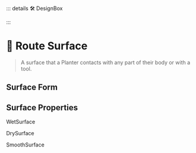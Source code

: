 ::: details 🛠 DesignBox



:::

# 🔺 <route>Route Surface</route>

> A surface that a Planter contacts with any part of their body or with a tool. 

## Surface Form

## Surface Properties

WetSurface

DrySurface

SmoothSurface

